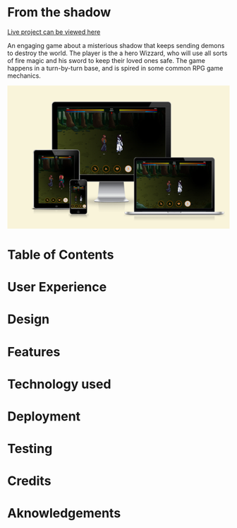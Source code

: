 # From the shadow

[Live project can be viewed here](https://catapam.github.io/from-the-shadow)

An engaging game about a misterious shadow that keeps sending demons to destroy the world. The player is the a hero Wizzard, who will use all sorts of fire magic and his sword to keep their loved ones safe. The game happens in a turn-by-turn base, and is spired in some common RPG game mechanics. 

![amiresponsive screenshot](documentation/responsive.png)

# Table of Contents

# User Experience

# Design

# Features

# Technology used

# Deployment

# Testing

# Credits

# Aknowledgements